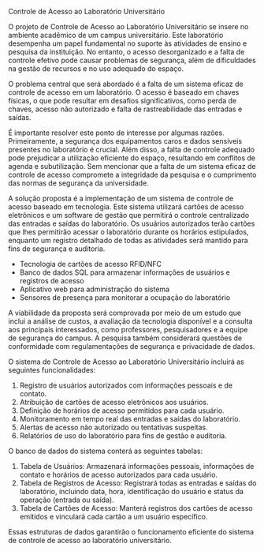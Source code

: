 Controle de Acesso ao Laboratório Universitário





O projeto de Controle de Acesso ao Laboratório Universitário se insere no ambiente acadêmico de um campus universitário. Este laboratório desempenha um papel fundamental no suporte às atividades de ensino e pesquisa da instituição. No entanto, o acesso desorganizado e a falta de controle efetivo pode causar problemas de segurança, além de dificuldades na gestão de recursos e no uso adequado do espaço.








O problema central que será abordado é a falta de um sistema eficaz de controle de acesso em um laboratório. O acesso é baseado em chaves físicas, o que pode resultar em desafios significativos, como perda de chaves, acesso não autorizado e falta de rastreabilidade das entradas e saídas.







É importante resolver este ponto de interesse por algumas razões. Primeiramente, a segurança dos equipamentos caros e dados sensíveis presentes no laboratório é crucial. Além disso, a falta de controle adequado pode prejudicar a utilização eficiente do espaço, resultando em conflitos de agenda e subutilização. Sem mencionar que a falta de um sistema eficaz de controle de acesso compromete a integridade da pesquisa e o cumprimento das normas de segurança da universidade.







A solução proposta é a implementação de um sistema de controle de acesso baseado em tecnologia. Este sistema utilizará cartões de acesso eletrônicos e um software de gestão que permitirá o controle centralizado das entradas e saídas do laboratório. Os usuários autorizados terão cartões que lhes permitirão acessar o laboratório durante os horários estipulados, enquanto um registro detalhado de todas as atividades será mantido para fins de segurança e auditoria.







- Tecnologia de cartões de acesso RFID/NFC
- Banco de dados SQL para armazenar informações de usuários e registros de acesso
- Aplicativo web para administração do sistema
- Sensores de presença para monitorar a ocupação do laboratório






A viabilidade da proposta será comprovada por meio de um estudo que inclui a análise de custos, a avaliação da tecnologia disponível e a consulta aos principais interessados, como professores, pesquisadores e a equipe de segurança do campus. A pesquisa também considerará questões de conformidade com regulamentações de segurança e privacidade de dados.






O sistema de Controle de Acesso ao Laboratório Universitário incluirá as seguintes funcionalidades:

1. Registro de usuários autorizados com informações pessoais e de contato.
2. Atribuição de cartões de acesso eletrônicos aos usuários.
3. Definição de horários de acesso permitidos para cada usuário.
4. Monitoramento em tempo real das entradas e saídas do laboratório.
5. Alertas de acesso não autorizado ou tentativas suspeitas.
6. Relatórios de uso do laboratório para fins de gestão e auditoria.
   

O banco de dados do sistema conterá as seguintes tabelas:

1. Tabela de Usuários: Armazenará informações pessoais, informações de contato e horários de acesso autorizados para cada usuário.
2. Tabela de Registros de Acesso: Registrará todas as entradas e saídas do laboratório, incluindo data, hora, identificação do usuário e status da operação (entrada ou saída).
3. Tabela de Cartões de Acesso: Manterá registros dos cartões de acesso emitidos e vinculará cada cartão a um usuário específico.

Essas estruturas de dados garantirão o funcionamento eficiente do sistema de controle de acesso ao laboratório universitário.
